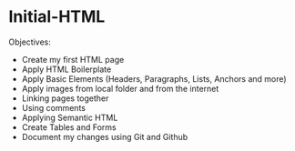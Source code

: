# Initial-HTML

Objectives:

- Create my first HTML page
- Apply HTML Boilerplate
- Apply Basic Elements (Headers, Paragraphs, Lists, Anchors and more)
- Apply images from local folder and from the internet
- Linking pages together
- Using comments
- Applying Semantic HTML
- Create Tables and Forms
- Document my changes using Git and Github
